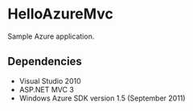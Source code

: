 HelloAzureMvc
=============

Sample Azure application.

Dependencies
------------
* Visual Studio 2010
* ASP.NET MVC 3
* Windows Azure SDK version 1.5 (September 2011)
